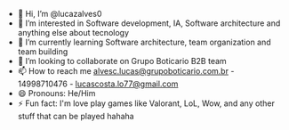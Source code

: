 - 👋 Hi, I’m @lucazalves0
- 👀 I’m interested in Software development, IA, Software architecture and anything else about tecnology
- 🌱 I’m currently learning Software architecture, team organization and team building
- 💞️ I’m looking to collaborate on Grupo Boticario B2B team
- 📫 How to reach me alvesc.lucas@grupoboticario.com.br - 14998710476 - lucascosta.lo77@gmail.com
- 😄 Pronouns: He/Him
- ⚡ Fun fact: I'm love play games like Valorant, LoL, Wow, and any other stuff that can be played hahaha

<!---
lucazalves0/lucazalves0 is a ✨ special ✨ repository because its `README.md` (this file) appears on your GitHub profile.
You can click the Preview link to take a look at your changes.
--->
